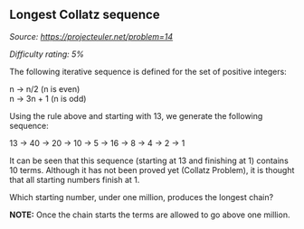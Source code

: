 Longest Collatz sequence
------------------------

*Source: https://projecteuler.net/problem=14*


*Difficulty rating: 5%*

The following iterative sequence is defined for the set of positive
integers:

n → n/2 (n is even)\
n → 3n + 1 (n is odd)

Using the rule above and starting with 13, we generate the following
sequence:

13 → 40 → 20 → 10 → 5 → 16 → 8 → 4 → 2 → 1

It can be seen that this sequence (starting at 13 and finishing at 1)
contains 10 terms. Although it has not been proved yet (Collatz
Problem), it is thought that all starting numbers finish at 1.

Which starting number, under one million, produces the longest chain?

**NOTE:** Once the chain starts the terms are allowed to go above one
million.
